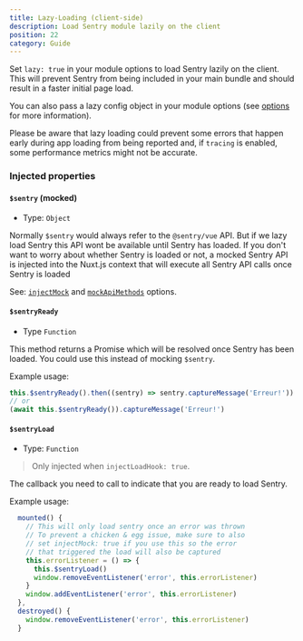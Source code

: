 ```yaml
---
title: Lazy-Loading (client-side)
description: Load Sentry module lazily on the client
position: 22
category: Guide
---
```


Set `lazy: true` in your module options to load Sentry lazily on the client. This will prevent Sentry from being included in your main bundle and should result in a faster initial page load.

You can also pass a lazy config object in your module options (see [options](/sentry/options#lazy) for more information).

<alert type="info">

  Please be aware that lazy loading could prevent some errors that happen early during app loading from being reported and, if `tracing` is enabled, some performance metrics might not be accurate.

</alert>

### Injected properties

#### `$sentry` (mocked)
- Type: `Object`

Normally `$sentry` would always refer to the `@sentry/vue` API. But if we lazy load Sentry this API wont be available until Sentry has loaded. If you don't want to worry about whether Sentry is loaded or not, a mocked Sentry API is injected into the Nuxt.js context that will execute all Sentry API calls once Sentry is loaded

See: [`injectMock`](/sentry/options#lazy) and [`mockApiMethods`](/sentry/options#lazy) options.

#### `$sentryReady`
- Type `Function`

This method returns a Promise which will be resolved once Sentry has been loaded. You could use this instead of mocking `$sentry`.

Example usage:
```js
this.$sentryReady().then((sentry) => sentry.captureMessage('Erreur!'))
// or
(await this.$sentryReady()).captureMessage('Erreur!')
```

#### `$sentryLoad`
- Type: `Function`

> Only injected when `injectLoadHook: true`.

The callback you need to call to indicate that you are ready to load Sentry.

Example usage:

```js [layouts/default.vue]
  mounted() {
    // This will only load sentry once an error was thrown
    // To prevent a chicken & egg issue, make sure to also
    // set injectMock: true if you use this so the error
    // that triggered the load will also be captured
    this.errorListener = () => {
      this.$sentryLoad()
      window.removeEventListener('error', this.errorListener)
    }
    window.addEventListener('error', this.errorListener)
  },
  destroyed() {
    window.removeEventListener('error', this.errorListener)
  }
```
